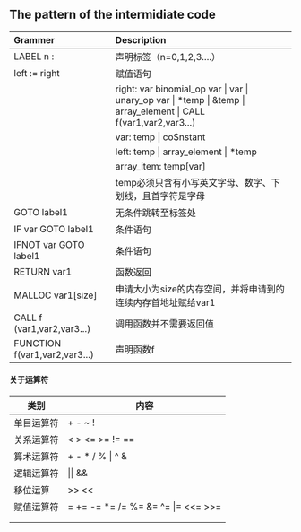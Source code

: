 ## The pattern of the intermidiate code 



| Grammer                      | Description                                                  |
| :--------------------------- | :----------------------------------------------------------- |
| LABEL n :                    | 声明标签（n=0,1,2,3....）                                    |
| left := right | 赋值语句 |
|  | right: var binomial_op var \| var \| unary_op var \| *temp \| &temp \| array_element \| CALL f(var1,var2,var3...) |
|  | var: temp \| co$nstant |
|  | left: temp \| array_element \| *temp |
|  | array_item: temp[var] |
|  | temp必须只含有小写英文字母、数字、下划线，且首字符是字母 |
| GOTO label1               | 无条件跳转至标签处                                           |
| IF var GOTO label1 | 条件语句                                |
| IFNOT var GOTO label1 | 条件语句 |
| RETURN var1                  | 函数返回                                                     |
| MALLOC var1[size]            | 申请大小为size的内存空间，并将申请到的连续内存首地址赋给var1 |
| CALL f (var1,var2,var3...)                       | 调用函数并不需要返回值     |
| FUNCTION f(var1,var2,var3...)                    | 声明函数f                                                    |



#### 关于运算符

| 类别       | 内容                                                   |
| ---------- | ------------------------------------------------------ |
| 单目运算符 | +   -   ~ !                                            |
| 关系运算符 | <   >   <=   >=   !=  ==                               |
| 算术运算符 | +   -   *   /   %   \|   ^   &                         |
| 逻辑运算符 | \|\|   &&                                              |
| 移位运算   | >>   <<                                                |
| 赋值运算符 | =   +=   -=   *=   /=   %=   &=   ^=   \|=   <<=   >>= |
|            |                                                        |
|            |                                                        |

